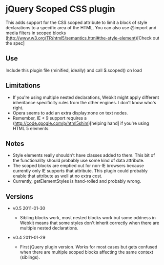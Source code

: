 jQuery Scoped CSS plugin
========================
This adds support for the CSS scoped attribute to limit a block of style declarations
to a specific area of the HTML. You can also use @import and media filters in scoped blocks
(http://www.w3.org/TR/html5/semantics.html#the-style-element)[Check out the spec]

Use
---
Include this plugin file (minified, ideally) and call $.scoped() on load

Limitations
-----------
 * If you're using multiple nested declarations, Webkit might apply different inheritance specificity rules from the other engines. I don't know who's right.
 * Opera seems to add an extra display:none on text nodes.
 * Remember, IE < 9 support requires a (http://code.google.com/p/html5shim)[helping hand] if you're using HTML 5 elements

Notes
-----
 * Style elements really shouldn't have classes added to them. This bit of the functionality should probably use some kind of data attribute.
 * The scoped blocks are emptied out for non-IE browsers because currently only IE supports that attribute. This plugin could probably enable that attribute as well at no extra cost.
 * Currently, getElementStyles is hand-rolled and probably wrong.

Versions
--------
 * v0.5 2011-01-30
	 * Sibling blocks work, most nested blocks work but some oddness in Webkit means that some styles don't inherit correctly when there are multiple nested declarations.

 * v0.4 2011-01-29
	 * First jQuery plugin version. Works for most cases but gets confused when there are multiple scoped blocks affecting the same context (siblings).
